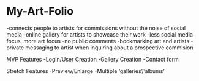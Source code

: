 # My-Art-Folio

-connects people to artists for commissions without the noise of social media
-online gallery for artists to showcase their work
-less social media focus, more art focus
-no public comments
-bookmarking art and artists
-private messaging to artist when inquiring about a prospective commision

MVP Features
-Login/User Creation
-Gallery Creation
-Contact form

Stretch Features
-Preview/Enlarge
-Multiple ‘galleries’/’albums’

